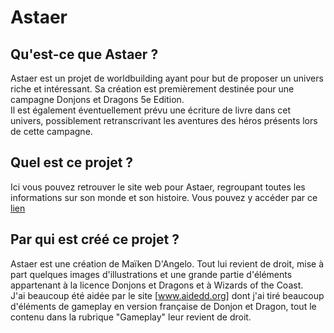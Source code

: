 # Astaer
## Qu'est-ce que Astaer ?
Astaer est un projet de worldbuilding ayant pour but de proposer un univers riche et intéressant. Sa création est premièrement destinée pour une campagne Donjons et Dragons 5e Edition.  
Il est également éventuellement prévu une écriture de livre dans cet univers, possiblement retranscrivant les aventures des héros présents lors de cette campagne.  

## Quel est ce projet ?
Ici vous pouvez retrouver le site web pour Astaer, regroupant toutes les informations sur son monde et son histoire. Vous pouvez y accéder par ce [lien](https://maikendangelo.github.io/Astaer-Website/)  

## Par qui est créé ce projet ?
Astaer est une création de Maïken D'Angelo. Tout lui revient de droit, mise à part quelques images d'illustrations et une grande partie d'éléments appartenant à la licence Donjons et Dragons et à Wizards of the Coast.  
J'ai beaucoup été aidée par le site [www.aidedd.org] dont j'ai tiré beaucoup d'éléments de gameplay en version française de Donjon et Dragon, tout le contenu dans la rubrique "Gameplay" leur revient de droit.
